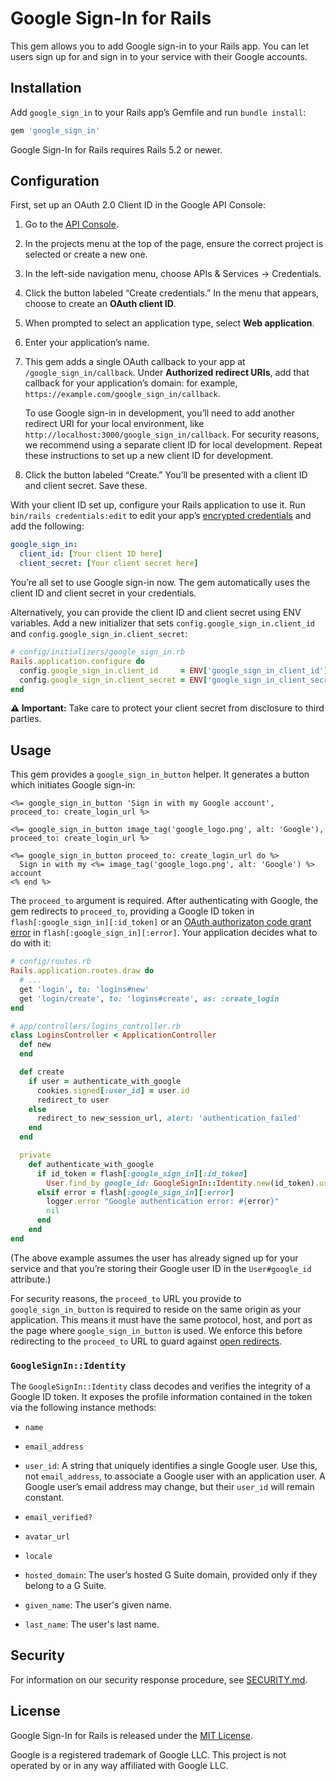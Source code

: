 # Google Sign-In for Rails

This gem allows you to add Google sign-in to your Rails app. You can let users sign up for and sign in to your service
with their Google accounts.


## Installation

Add `google_sign_in` to your Rails app’s Gemfile and run `bundle install`:

```ruby
gem 'google_sign_in'
```

Google Sign-In for Rails requires Rails 5.2 or newer.


## Configuration

First, set up an OAuth 2.0 Client ID in the Google API Console:

1. Go to the [API Console](https://console.developers.google.com/apis/credentials).

2. In the projects menu at the top of the page, ensure the correct project is selected or create a new one.

3. In the left-side navigation menu, choose APIs & Services → Credentials.

4. Click the button labeled “Create credentials.” In the menu that appears, choose to create an **OAuth client ID**.

5. When prompted to select an application type, select **Web application**.

6. Enter your application’s name.

7. This gem adds a single OAuth callback to your app at `/google_sign_in/callback`. Under **Authorized redirect URIs**,
   add that callback for your application’s domain: for example, `https://example.com/google_sign_in/callback`.

   To use Google sign-in in development, you’ll need to add another redirect URI for your local environment, like
   `http://localhost:3000/google_sign_in/callback`. For security reasons, we recommend using a separate
   client ID for local development. Repeat these instructions to set up a new client ID for development.

8. Click the button labeled “Create.” You’ll be presented with a client ID and client secret. Save these.

With your client ID set up, configure your Rails application to use it. Run `bin/rails credentials:edit` to edit your
app’s [encrypted credentials](https://guides.rubyonrails.org/security.html#custom-credentials) and add the following:

```yaml
google_sign_in:
  client_id: [Your client ID here]
  client_secret: [Your client secret here]
```

You’re all set to use Google sign-in now. The gem automatically uses the client ID and client secret in your credentials.

Alternatively, you can provide the client ID and client secret using ENV variables. Add a new initializer that sets
`config.google_sign_in.client_id` and `config.google_sign_in.client_secret`:

```ruby
# config/initializers/google_sign_in.rb
Rails.application.configure do
  config.google_sign_in.client_id     = ENV['google_sign_in_client_id']
  config.google_sign_in.client_secret = ENV['google_sign_in_client_secret']
end
```

**⚠️ Important:** Take care to protect your client secret from disclosure to third parties.


## Usage

This gem provides a `google_sign_in_button` helper. It generates a button which initiates Google sign-in:

```erb
<%= google_sign_in_button 'Sign in with my Google account', proceed_to: create_login_url %>

<%= google_sign_in_button image_tag('google_logo.png', alt: 'Google'), proceed_to: create_login_url %>

<%= google_sign_in_button proceed_to: create_login_url do %>
  Sign in with my <%= image_tag('google_logo.png', alt: 'Google') %> account
<% end %>
```

The `proceed_to` argument is required. After authenticating with Google, the gem redirects to `proceed_to`, providing
a Google ID token in `flash[:google_sign_in][:id_token]` or an [OAuth authorizaton code grant error](https://tools.ietf.org/html/rfc6749#section-4.1.2.1)
in `flash[:google_sign_in][:error]`. Your application decides what to do with it:

```ruby
# config/routes.rb
Rails.application.routes.draw do
  # ...
  get 'login', to: 'logins#new'
  get 'login/create', to: 'logins#create', as: :create_login
end
```

```ruby
# app/controllers/logins_controller.rb
class LoginsController < ApplicationController
  def new
  end

  def create
    if user = authenticate_with_google
      cookies.signed[:user_id] = user.id
      redirect_to user
    else
      redirect_to new_session_url, alert: 'authentication_failed'
    end
  end

  private
    def authenticate_with_google
      if id_token = flash[:google_sign_in][:id_token]
        User.find_by google_id: GoogleSignIn::Identity.new(id_token).user_id
      elsif error = flash[:google_sign_in][:error]
        logger.error "Google authentication error: #{error}"
        nil
      end
    end
end
```

(The above example assumes the user has already signed up for your service and that you’re storing their Google user ID
in the `User#google_id` attribute.)

For security reasons, the `proceed_to` URL you provide to `google_sign_in_button` is required to reside on the same
origin as your application. This means it must have the same protocol, host, and port as the page where
`google_sign_in_button` is used. We enforce this before redirecting to the `proceed_to` URL to guard against
[open redirects](https://www.owasp.org/index.php/Unvalidated_Redirects_and_Forwards_Cheat_Sheet).

### `GoogleSignIn::Identity`

The `GoogleSignIn::Identity` class decodes and verifies the integrity of a Google ID token. It exposes the profile
information contained in the token via the following instance methods:

* `name`

* `email_address`

* `user_id`: A string that uniquely identifies a single Google user. Use this, not `email_address`, to associate a
  Google user with an application user. A Google user’s email address may change, but their `user_id` will remain constant.

* `email_verified?`

* `avatar_url`

* `locale`

* `hosted_domain`: The user’s hosted G Suite domain, provided only if they belong to a G Suite.

* `given_name`: The user's given name.

* `last_name`: The user's last name.


## Security

For information on our security response procedure, see [SECURITY.md](SECURITY.md).


## License

Google Sign-In for Rails is released under the [MIT License](https://opensource.org/licenses/MIT).

Google is a registered trademark of Google LLC. This project is not operated by or in any way affiliated with Google LLC.
